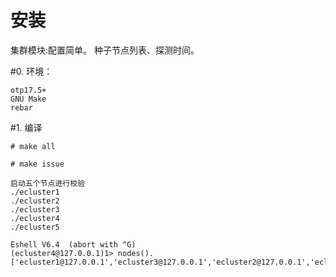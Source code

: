 安装   
===================================   
集群模块:配置简单。   种子节点列表、探测时间。

#0. 环境：

    otp17.5+
    GNU Make
    rebar
    
#1. 编译

	# make all        
	
	# make issue
	
	启动五个节点进行校验
	./ecluster1
	./ecluster2
	./ecluster3
	./ecluster4
	./ecluster5
	
	Eshell V6.4  (abort with ^G)
 	(ecluster4@127.0.0.1)1> nodes().
    ['ecluster1@127.0.0.1','ecluster3@127.0.0.1','ecluster2@127.0.0.1','ecluster5@127.0.0.1']
	
	
	
	
 
	
   
   
   
   
   
 
   
